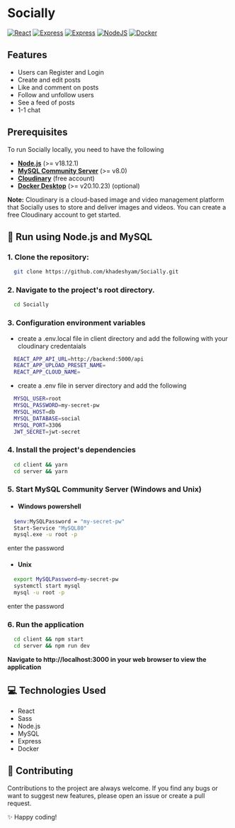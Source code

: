 # Socially

[![React](https://img.shields.io/badge/React-^18.2.0-blue)](https://reactjs.org/)
[![Express](https://img.shields.io/badge/express-^4.18.2-green)](https://expressjs.com/)
[![Express](https://img.shields.io/badge/mysql2-^3.3.2-navy)](https://www.docker.com/)
[![NodeJS](https://img.shields.io/badge/Node.js-v18.12.1-orange)](https://nodejs.org/)
[![Docker](https://img.shields.io/badge/Docker-v24.0.5-yellow)](https://www.docker.com/)

## Features
- Users can Register and Login
- Create and edit posts
- Like and comment on posts
- Follow and unfollow users
- See a feed of posts
- 1-1 chat

## Prerequisites

To run Socially locally, you need to have the following

* **[Node.js](https://nodejs.org/)** (>= v18.12.1)
* **[MySQL Community Server](https://www.mysql.com/)** (>= v8.0)
* **[Cloudinary](https://cloudinary.com/)** (free account)
* **[Docker Desktop](https://www.docker.com/)** (>= v20.10.23) (optional)

**Note:** Cloudinary is a cloud-based image and video management platform that Socially uses to store and deliver images and videos. You can create a free Cloudinary account to get started.


## 🚀 Run using Node.js and MySQL

### 1. Clone the repository:
```bash
  git clone https://github.com/khadeshyam/Socially.git
```
### 2. Navigate to the project's root directory.
```bash
  cd Socially
``` 
### 3. Configuration environment variables
- create a .env.local file in client directory and add the following with your cloudinary credentaials
```bash
  REACT_APP_API_URL=http://backend:5000/api
  REACT_APP_UPLOAD_PRESET_NAME=
  REACT_APP_CLOUD_NAME=
```
- create a .env file in server directory and add the following
```bash
  MYSQL_USER=root
  MYSQL_PASSWORD=my-secret-pw
  MYSQL_HOST=db
  MYSQL_DATABASE=social
  MYSQL_PORT=3306
  JWT_SECRET=jwt-secret
``` 

### 4. Install the project's dependencies
```bash
  cd client && yarn
  cd server && yarn
``` 
### 5. Start MySQL Community Server (Windows and Unix)
- #### Windows powershell
```bash
  $env:MySQLPassword = "my-secret-pw"
  Start-Service "MySQL80"
  mysql.exe -u root -p
``` 
enter the password
- #### Unix
```bash
  export MySQLPassword=my-secret-pw
  systemctl start mysql
  mysql -u root -p
```
enter the password

### 6. Run the application
```bash
  cd client && npm start
  cd server && npm run dev
```

**Navigate to http://localhost:3000 in your web browser to view the application**

## 💻 Technologies Used

- React
- Sass
- Node.js
- MySQL
- Express
- Docker



## 🤝 Contributing

Contributions to the project are always welcome. If you find any bugs or want to suggest new features, please open an issue or create a pull request.

✨ Happy coding!
